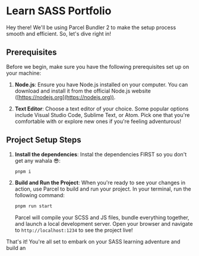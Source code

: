 # Learn SASS Portfolio

Hey there! We'll be using Parcel Bundler 2 to make the setup process smooth and efficient. So, let's dive right in!

## Prerequisites

Before we begin, make sure you have the following prerequisites set up on your machine:

1. **Node.js**: Ensure you have Node.js installed on your computer. You can download and install it from the official Node.js website ([https://nodejs.org](https://nodejs.org)).

2. **Text Editor**: Choose a text editor of your choice. Some popular options include Visual Studio Code, Sublime Text, or Atom. Pick one that you're comfortable with or explore new ones if you're feeling adventurous!

## Project Setup Steps

1. **Install the dependencies**: Instal the dependencies FIRST so you don't get any wahala 😎:

   ```bash
   pnpm i
   ```

2. **Build and Run the Project**: When you're ready to see your changes in action, use Parcel to build and run your project. In your terminal, run the following command:

   ```bash
   pnpm run start
   ```

   Parcel will compile your SCSS and JS files, bundle everything together, and launch a local development server. Open your browser and navigate to `http://localhost:1234` to see the project live!

That's it! You're all set to embark on your SASS learning adventure and build an
